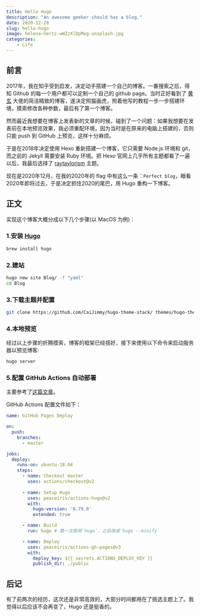 ```yaml
---
title: Hello Hugo
description: "An awesome geeker should has a blog."
date: 2020-12-28
slug: hello-hugo
image: helena-hertz-wWZzXlDpMog-unsplash.jpg
categories:
    - Life
---
```


## 前言

2017年，我在知乎受到启发，决定动手搭建一个自己的博客。一番搜索之后，得知 Github 的每一个用户都可以定制一个自己的 github page。当时正好看到了 [黄玄](https://github.com/huxpro) 大佬的简洁精致的博客，遂决定照猫画虎，照着他写的教程一步一步搭建环境，摸索修改各种参数，最后有了第一个博客。

然而最近我想要在博客上发表新的文章的时候，碰到了一个问题：如果我想要在发表前在本地预览效果，我必须重配环境，因为当时是在原来的电脑上搭建的，否则只能 push 到 GitHub 上预览，这样十分麻烦。

于是在2018年决定使用 Hexo 重新搭建一个博客，它只需要 Node.js 环境和 git，而之前的 Jekyll 需要安装 Ruby 环境。把 Hexo 官网上几乎所有主题都看了一遍以后，我最后选择了 [raytaylorism](https://github.com/raytaylorlin/hexo-theme-raytaylorism) 主题。   

现在是2020年12月，在我的2020年的 flag 中有这么一条：`Perfect blog`，眼看2020年即将过去，于是决定抓住2020的尾巴，用 Hugo 重构一下博客。

## 正文

实现这个博客大概分成以下几个步骤(以 MacOS 为例)：

### 1.安装 [Hugo](http://gohugo.io/)

```bash
brew install hugo
```

### 2.建站

``` bash
hugo new site Blog/ -f "yaml"
cd Blog
```

### 3.下载主题并配置

```bash
git clone https://github.com/CaiJimmy/hugo-theme-stack/ themes/hugo-theme-stack
```

### 4.本地预览

经过以上步骤的折腾摸索，博客的框架已经搭好，接下来使用以下命令来启动服务器以预览博客:

``` bash
hugo server
```

### 5.配置 GitHub Actions 自动部署

主要参考了[这篇文章](https://blog.humblepg.com/post/2020/02/log-hugo-github-actions.html)。

GitHub Actions 配置文件如下：

```yaml
name: GitHub Pages Deploy

on:
  push:
    branches:
      - master

jobs:
  deploy:
    runs-on: ubuntu-18.04
    steps:
      - name: Checkout master
        uses: actions/checkout@v2
      
      - name: Setup Hugo
        uses: peaceiris/actions-hugo@v2
        with:
          hugo-version: '0.79.0'
          extended: true

      - name: Build
        run: hugo # 第一次使用`hugo`，之后改成`hugo --minify` 

      - name: Deploy
        uses: peaceiris/actions-gh-pages@v3
        with:
          deploy_key: ${{ secrets.ACTIONS_DEPLOY_KEY }}
          publish_dir: ./public
```

## 后记

有了前两次的经历，这次还是非常高效的，大部分时间都用在了挑选主题上了。我觉得以后应该不会再变了，Hugo 还是挺香的。
